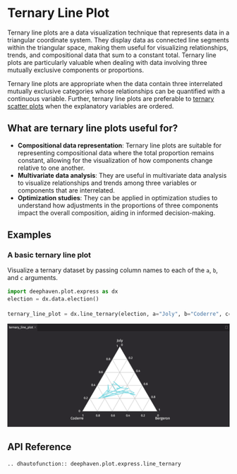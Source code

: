 # Ternary Line Plot

Ternary line plots are a data visualization technique that represents data in a triangular coordinate system. They display data as connected line segments within the triangular space, making them useful for visualizing relationships, trends, and compositional data that sum to a constant total. Ternary line plots are particularly valuable when dealing with data involving three mutually exclusive components or proportions.

Ternary line plots are appropriate when the data contain three interrelated mutually exclusive categories whose relationships can be quantified with a continuous variable. Further, ternary line plots are preferable to [ternary scatter plots](scatter-ternary.md) when the explanatory variables are ordered.

## What are ternary line plots useful for?

- **Compositional data representation**: Ternary line plots are suitable for representing compositional data where the total proportion remains constant, allowing for the visualization of how components change relative to one another.
- **Multivariate data analysis**: They are useful in multivariate data analysis to visualize relationships and trends among three variables or components that are interrelated.
- **Optimization studies**: They can be applied in optimization studies to understand how adjustments in the proportions of three components impact the overall composition, aiding in informed decision-making.

## Examples

### A basic ternary line plot

Visualize a ternary dataset by passing column names to each of the `a`, `b`, and `c` arguments.

```python order=ternary_line_plot,election
import deephaven.plot.express as dx
election = dx.data.election()

ternary_line_plot = dx.line_ternary(election, a="Joly", b="Coderre", c="Bergeron")
```

![Ternary Line Plot Basic Example](./_assets/line_plot_ternary.png)


## API Reference
```{eval-rst}
.. dhautofunction:: deephaven.plot.express.line_ternary
```